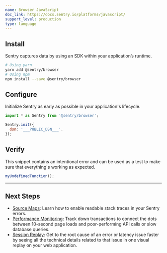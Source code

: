 ```yaml
---
name: Browser JavaScript
doc_link: https://docs.sentry.io/platforms/javascript/
support_level: production
type: language
---
```


## Install

Sentry captures data by using an SDK within your application’s runtime.

```bash
# Using yarn
yarn add @sentry/browser
# Using npm
npm install --save @sentry/browser
```

## Configure

Initialize Sentry as early as possible in your application's lifecycle.

```javascript
import * as Sentry from '@sentry/browser';

Sentry.init({
  dsn: '___PUBLIC_DSN___',
});
```

## Verify

This snippet contains an intentional error and can be used as a test to make sure that everything's working as expected.

```javascript
myUndefinedFunction();
```

---

## Next Steps

- [Source Maps](https://docs.sentry.io/platforms/javascript/sourcemaps/): Learn how to enable readable stack traces in your Sentry errors.
- [Performance Monitoring](https://docs.sentry.io/platforms/javascript/performance/): Track down transactions to connect the dots between 10-second page loads and poor-performing API calls or slow database queries.
- [Session Replay](https://docs.sentry.io/platforms/javascript/session-replay/): Get to the root cause of an error or latency issue faster by seeing all the technical details related to that issue in one visual replay on your web application.
